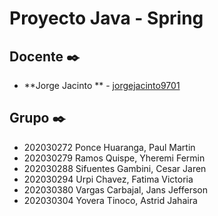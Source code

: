 # Proyecto Java - Spring

## Docente ✒️

* **Jorge Jacinto ** - [jorgejacinto9701](https://github.com/jorgejacinto9701)

## Grupo  ✒️
* 202030272 Ponce Huaranga, Paul Martin
* 202030279 Ramos Quispe, Yheremi Fermin
* 202030288 Sifuentes Gambini, Cesar Jaren
* 202030294 Urpi Chavez, Fatima Victoria
* 202030380 Vargas Carbajal, Jans Jefferson
* 202030304 Yovera Tinoco, Astrid Jahaira


